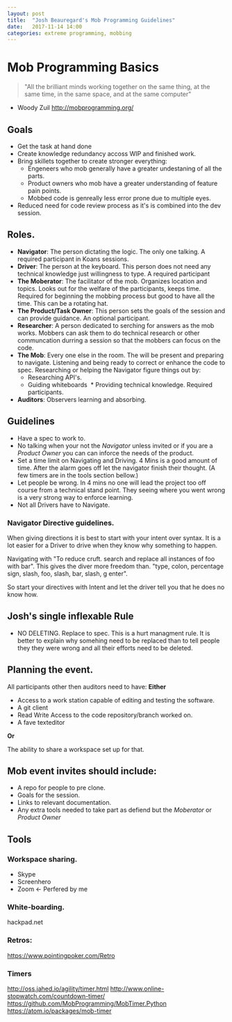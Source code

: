 ```yaml
---
layout: post
title:  "Josh Beauregard's Mob Programming Guidelines"
date:   2017-11-14 14:00
categories: extreme programming, mobbing
---
```


# Mob Programming Basics

> "All the brilliant minds working together on the same thing, at the same time, in the same space, and at the same computer"
- Woody Zuil http://mobprogramming.org/

## Goals

* Get the task at hand done
* Create knowledge redundancy accoss WIP and finished work.
* Bring skillets together to create stronger everything:
  * Engeneers who mob generally have a greater undestaning of all the parts.
  * Product owners who mob have a greater understanding of feature pain points.
  * Mobbed code is genreally less error prone due to multiple eyes.
* Reduced need for code review process as it's is combined into the dev session.

## Roles.

* __Navigator__: The person dictating the logic. The only one talking. A required participant in Koans sessions.
* __Driver__: The person at the keyboard. This person does not need any technical knowledge just willingness to type. A required participant
* __The Moberator__: The facilitator of the mob. Organizes location and topics. Looks out for the welfare of the participants, keeps time. Required for beginning the mobbing process but good to have all the time. This can be a rotating hat.
* __The Product/Task Owner__: This person sets the goals of the session and can provide guidance. An optional participant.
* __Researcher__: A person dedicated to serching for answers as the mob works. Mobbers can ask them to do technical research or other communcation durring a session so that the mobbers can focus on the code.
* __The Mob__: Every one else in the room. The will be present and preparing to navigate. Listening and being ready to correct or enhance the code to spec.
Researching or helping the Navigator figure things out by:
  * Researching API's.
  * Guiding whiteboards
  * Providing technical knowledge.
Required participants.
* __Auditors__: Observers learning and absorbing.

## Guidelines

* Have a spec to work to. 
* No talking when your not the _Navigator_ unless invited or if you are a _Product Owner_ you can can inforce the needs of the product.
* Set a time limit on Navigating and Driving. 4 Mins is a good amount of time. After the alarm goes off let the navigator finish their thought. (A few timers are in the tools section bellow.)
* Let people be wrong. In 4 mins no one will lead the project too off course from a technical stand point. They seeing where you went wrong is a very strong way to enforce learning.
* Not all Drivers have to Navigate.

### Navigator Directive guidelines.

When giving directions it is best to start with your intent over syntax. It is a lot easier for a Driver to drive when they know why something to happen.

Navigating with "To reduce cruft. search and replace all instances of foo with bar". This gives the diver more freedom than. "type, colon, percentage sign, slash, foo, slash, bar, slash, g enter".

So start your directives with Intent and let the driver tell you that he does no know how.

## Josh's single inflexable Rule

* NO DELETING. Replace to spec. This is a hurt managment rule. It is better to explain why somehing need to be replaced than to tell people they they were wrong and all their efforts need to be deleted.

## Planning the event.

All participants other then auditors need to have:
__Either__
* Access to a work station capable of editing and testing the software.
* A git client
* Read Write Access to the code repository/branch worked on.
* A fave texteditor

__Or__
 
The ability to share a workspace set up for that.

## Mob event invites should include:

* A repo for people to pre clone.
* Goals for the session.
* Links to relevant documentation.
* Any extra tools needed to take part as defiend but the _Moberator_ or _Product Owner_

## Tools
### Workspace sharing.
* Skype
* Screenhero
* Zoom <- Perfered by me

### White-boarding.
hackpad.net

### Retros:

https://www.pointingpoker.com/Retro

### Timers
http://oss.jahed.io/agility/timer.html
http://www.online-stopwatch.com/countdown-timer/
https://github.com/MobProgramming/MobTimer.Python
https://atom.io/packages/mob-timer
